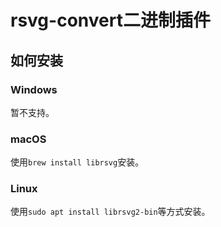 # rsvg-convert二进制插件

## 如何安装
### Windows
暂不支持。

### macOS
使用`brew install librsvg`安装。

### Linux
使用`sudo apt install librsvg2-bin`等方式安装。
